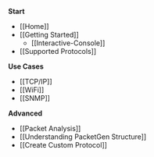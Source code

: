 **Start**

* [[Home]]
* [[Getting Started]]
    * [[Interactive-Console]]
* [[Supported Protocols]]

**Use Cases**

* [[TCP/IP]]
* [[WiFi]]
* [[SNMP]]
    
**Advanced**

* [[Packet Analysis]]
* [[Understanding PacketGen Structure]]
* [[Create Custom Protocol]]
